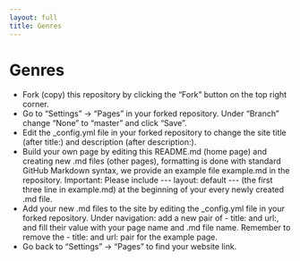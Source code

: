 ```yaml
---
layout: full
title: Genres
---
```


# Genres

- Fork (copy) this repository by clicking the “Fork” button on the top right corner.
- Go to “Settings” -> “Pages” in your forked repository. Under “Branch” change “None” to “master” and click “Save”.
- Edit the _config.yml file in your forked repository to change the site title (after title:) and description (after description:).
- Build your own page by editing this README.md (home page) and creating new .md files (other pages), formatting is done with standard GitHub Markdown syntax, we provide an example file example.md in the repository. Important: Please include --- layout: default --- (the first three line in example.md) at the beginning of your every newly created .md file.
- Add your new .md files to the site by editing the _config.yml file in your forked repository. Under navigation: add a new pair of - title: and url:, and fill their value with your page name and .md file name. Remember to remove the - title: and url: pair for the example page.
- Go back to “Settings” -> “Pages” to find your website link.
